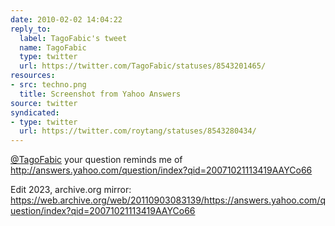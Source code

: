 ```yaml
---
date: 2010-02-02 14:04:22
reply_to:
  label: TagoFabic's tweet
  name: TagoFabic
  type: twitter
  url: https://twitter.com/TagoFabic/statuses/8543201465/
resources:
- src: techno.png
  title: Screenshot from Yahoo Answers
source: twitter
syndicated:
- type: twitter
  url: https://twitter.com/roytang/statuses/8543280434/
---
```


[@TagoFabic](https://twitter.com/TagoFabic/) your question reminds me of http://answers.yahoo.com/question/index?qid=20071021113419AAYCo66  

Edit 2023, archive.org mirror: https://web.archive.org/web/20110903083139/https://answers.yahoo.com/question/index?qid=20071021113419AAYCo66